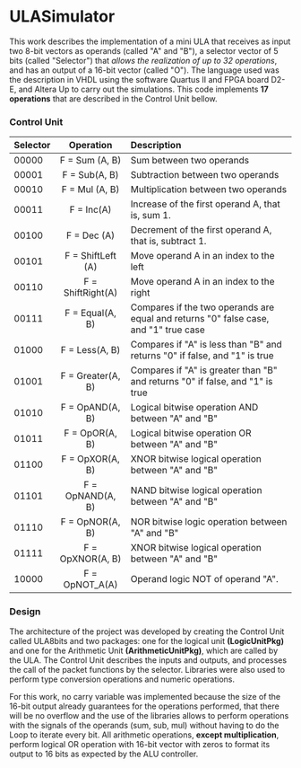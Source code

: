 # ULASimulator
 This work describes the implementation of a mini ULA that receives as input two 8-bit vectors as operands (called "A" and "B"), a selector vector of 5 bits (called "Selector") that *allows the realization of up to 32 operations*, and has an output of a 16-bit vector (called "O"). The language used was the description in VHDL using the software Quartus II and FPGA board D2-E, and Altera Up to carry out the simulations. This code implements **17 operations** that are described in the Control Unit bellow.
 
 ### Control Unit
 
| Selector | Operation | Description |
|----------| :--------------------------------:| :------------------------------------------------------------------------------|
|00000|F = Sum (A,  B)|Sum between two operands|
|00001|F = Sub(A,  B)|Subtraction between two operands|
|00010|F = Mul (A,  B)|Multiplication between two operands|
|00011|F = Inc(A)|Increase of the first operand A, that is, sum 1.|
|00100|F = Dec (A)|Decrement of the first operand A, that is, subtract 1.|
|00101|F = ShiftLeft (A)|Move operand A in an index to the left|
|00110|F = ShiftRight(A)|Move operand A in an index to the right|
|00111|F =  Equal(A, B)|Compares if the two operands are equal and returns "0" false case, and "1" true case|
|01000|F =  Less(A, B)|Compares if "A" is less than "B" and returns "0" if false, and "1" is true|
|01001|F =  Greater(A, B)|Compares if "A" is greater than "B" and returns "0" if false, and "1" is true|
|01010|F =  OpAND(A, B)|Logical bitwise operation AND between "A" and "B"|
|01011|F =  OpOR(A, B)|Logical bitwise operation OR between "A" and "B"|
|01100|F =  OpXOR(A, B)|XNOR bitwise logical operation between "A" and "B"|
|01101|F =  OpNAND(A, B)|NAND bitwise logical operation between "A" and "B"|
|01110|F =  OpNOR(A, B)|NOR bitwise logic operation between "A" and "B"|
|01111|F =  OpXNOR(A, B)|XNOR bitwise logical operation between "A" and "B"|
|10000|F =  OpNOT_A(A)|Operand logic NOT of operand "A".|

### Design

The architecture of the project was developed by creating the Control Unit called ULA8bits and two packages: one for the logical unit **(LogicUnitPkg)** and one for the Arithmetic Unit **(ArithmeticUnitPkg)**, which are called by the ULA. The Control Unit describes the inputs and outputs, and processes the call of the packet functions by the selector. Libraries were also used to perform type conversion operations and numeric operations.

For this work, no carry variable was implemented because the size of the 16-bit output already guarantees for the operations performed, that there will be no overflow and the use of the libraries allows to perform operations with the signals of the operands (sum, sub, mul) without having to do the Loop to iterate every bit. All arithmetic operations, **except multiplication**, perform logical OR operation with 16-bit vector with zeros to format its output to 16 bits as expected by the ALU controller.


